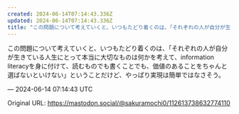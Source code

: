 ```yaml
---
created: 2024-06-14T07:14:43.336Z
updated: 2024-06-14T07:14:43.336Z
title: "この問題について考えていくと、いつもたどり着くのは、「それぞれの人が自分が生きて[...]"
---
```


<p>この問題について考えていくと、いつもたどり着くのは、「それぞれの人が自分が生きている人生にとって本当に大切なものは何かを考えて、information literacyを身に付けて、読むものでも書くことでも、価値のあることをちゃんと選ばないといけない」ということだけど、やっぱり実現は簡単ではなさそう。</p>

&mdash; 2024-06-14 07:14:43 UTC

Original URL: https://mastodon.social/@sakuramochi0/112613738632774110
